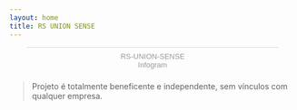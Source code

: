 ```yaml
---
layout: home
title: RS UNION SENSE
---
```

<script id="infogram_0_63c66c10-0101-46c4-aefe-b499da204ebb" title="RS-UNION-SENSE" src="https://e.infogram.com/js/dist/embed.js?6xW" type="text/javascript"></script><div style="padding:8px 0;font-family:Arial!important;font-size:13px!important;line-height:15px!important;text-align:center;border-top:1px solid #dadada;margin:0 30px"><a href="https://infogram.com/63c66c10-0101-46c4-aefe-b499da204ebb" style="color:#989898!important;text-decoration:none!important;" target="_blank">RS-UNION-SENSE</a><br><a href="https://infogram.com" style="color:#989898!important;text-decoration:none!important;" target="_blank" rel="nofollow">Infogram</a></div>

> Projeto é totalmente beneficente e independente, sem vínculos com qualquer empresa.

<div data-fillout-id="2vB9HuhN42us" data-fillout-embed-type="popup" data-fillout-button-text="Envie sua história aqui" data-fillout-dynamic-resize data-fillout-button-color="#6FAD55" data-fillout-button-size="small" data-fillout-button-float="bottom-right" data-fillout-inherit-parameters data-fillout-popup-size="small"></div><script src="https://server.fillout.com/embed/v1/"></script>





